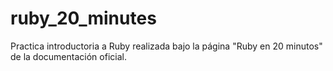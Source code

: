 # ruby_20_minutes
Practica introductoria a Ruby realizada bajo la página "Ruby en 20 minutos" de la documentación oficial.

